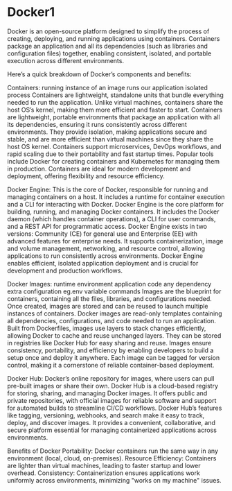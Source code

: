 # Docker1


Docker is an open-source platform designed to simplify the process of creating, deploying, and running applications using containers. Containers package an application and all its dependencies (such as libraries and configuration files) together, enabling consistent, isolated, and portable execution across different environments.

Here’s a quick breakdown of Docker’s components and benefits:

Containers:
    running instance of an image 
    runs our application
    isolated process
Containers are lightweight, standalone units that bundle everything needed to run the application. Unlike virtual machines, containers share the host OS’s kernel, making them more efficient and faster to start.
Containers are lightweight, portable environments that package an application with all its dependencies, ensuring it runs consistently across different environments. They provide isolation, making applications secure and stable, and are more efficient than virtual machines since they share the host OS kernel. Containers support microservices, DevOps workflows, and rapid scaling due to their portability and fast startup times. Popular tools include Docker for creating containers and Kubernetes for managing them in production. Containers are ideal for modern development and deployment, offering flexibility and resource efficiency.

Docker Engine: This is the core of Docker, responsible for running and managing containers on a host. It includes a runtime for container execution and a CLI for interacting with Docker.
Docker Engine is the core platform for building, running, and managing Docker containers. It includes the Docker daemon (which handles container operations), a CLI for user commands, and a REST API for programmatic access. Docker Engine exists in two versions: Community (CE) for general use and Enterprise (EE) with advanced features for enterprise needs. It supports containerization, image and volume management, networking, and resource control, allowing applications to run consistently across environments. Docker Engine enables efficient, isolated application deployment and is crucial for development and production workflows.


Docker Images:
    runtime environment
    application code
    any dependency
    extra configuration eg.env variable
    commands
Images are the blueprint for containers, containing all the files, libraries, and configurations needed. Once created, images are stored and can be reused to launch multiple instances of containers.
Docker images are read-only templates containing all dependencies, configurations, and code needed to run an application. Built from Dockerfiles, images use layers to stack changes efficiently, allowing Docker to cache and reuse unchanged layers. They can be stored in registries like Docker Hub for easy sharing and reuse. Images ensure consistency, portability, and efficiency by enabling developers to build a setup once and deploy it anywhere. Each image can be tagged for version control, making it a cornerstone of reliable container-based deployment.


Docker Hub: Docker’s online repository for images, where users can pull pre-built images or share their own.
Docker Hub is a cloud-based registry for storing, sharing, and managing Docker images. It offers public and private repositories, with official images for reliable software and support for automated builds to streamline CI/CD workflows. Docker Hub’s features like tagging, versioning, webhooks, and search make it easy to track, deploy, and discover images. It provides a convenient, collaborative, and secure platform essential for managing containerized applications across environments.


Benefits of Docker
Portability: Docker containers run the same way in any environment (local, cloud, on-premises).
Resource Efficiency: Containers are lighter than virtual machines, leading to faster startup and lower overhead.
Consistency: Containerization ensures applications work uniformly across environments, minimizing "works on my machine" issues.
